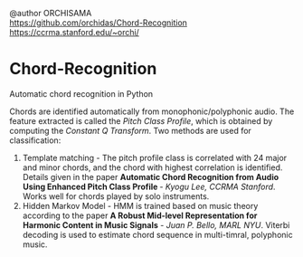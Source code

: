 @author ORCHISAMA<br>
https://github.com/orchidas/Chord-Recognition
https://ccrma.stanford.edu/~orchi/

# Chord-Recognition
Automatic chord recognition in Python

Chords are identified automatically from monophonic/polyphonic audio. The feature extracted is called the <i>Pitch Class Profile</i>, which is obtained 
by computing the <i>Constant Q Transform</i>. Two methods are used for classification:
<ol>
<li>
Template matching - The pitch profile class is correlated with 24 major and minor chords, and the chord with highest correlation is identified.
Details given in the paper <b>Automatic Chord Recognition from Audio Using Enhanced Pitch
Class Profile </b> - <i>Kyogu Lee, CCRMA Stanford</i>. Works well for chords played by solo instruments.
</li>
<li>
Hidden Markov Model - HMM is trained based on music theory according to the paper <b>A Robust Mid-level Representation for Harmonic Content in Music 
Signals</b> - <i>Juan P. Bello, MARL NYU</i>. Viterbi decoding is used to estimate chord sequence in multi-timral, polyphonic music.
</ol>
